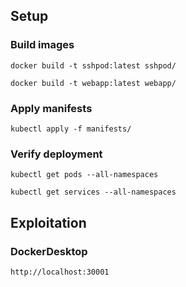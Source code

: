 ## Setup

### Build images
```shell
docker build -t sshpod:latest sshpod/
```

```shell
docker build -t webapp:latest webapp/
```

### Apply manifests
```shell
kubectl apply -f manifests/
```

### Verify deployment
```shell
kubectl get pods --all-namespaces
```

```shell
kubectl get services --all-namespaces
```

## Exploitation

### DockerDesktop
```
http://localhost:30001
```